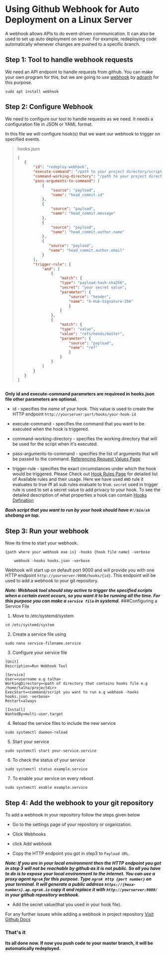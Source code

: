 # Using Github Webhook for Auto Deployment on a Linux Server 
A webhook allows APIs to do event-driven communication. It can also be used to set up auto deployment on server. For example, redeploying code automatically whenever changes are pushed to a specific branch.

## Step 1: Tool to handle webhook requests
We need an API endpoint to handle requests from github. You can make your own program for this, but we are going to use [webhook](https://github.com/adnanh/webhook) by [adnanh](https://github.com/adnanh) for this purpose.

```terminal 
sudo apt install webhook
```

## Step 2: Configure Webhook
We need to configure our tool to handle requests as we need. It needs a configuration file in JSON or YAML format.

In this file we will configure hook(s) that we want our webhook to trigger on specified events.


>hooks.json
>```json
>[
>    {
>        "id": "redeploy-webhook",
>        "execute-command": "/path to your project directory/scripts/redeploy.sh",
>        "command-working-directory": "/path to your project directory/project name",
>        "pass-arguments-to-command": [
>            {
>                "source": "payload",
>                "name": "head_commit.id"
>            },
>            {
>                "source": "payload",
>                "name": "head_commit.message"
>            },
>            {
>                "source": "payload",
>                "name": "head_commit.author.name"
>            },
>            {
>               "source": "payload",
>               "name": "head_commit.author.email"
>            }
>        ],
>        "trigger-rule": {
>            "and": [
>                {
>                    "match": {
>                    "type": "payload-hash-sha256",
>                    "secret": "your secret value",
>                    "parameter": {
>                        "source": "header",
>                        "name": "X-Hub-Signature-256"
>                        }
>                    }
>                },
>                {
>                    "match": {
>                    "type": "value",
>                    "value": "refs/heads/master",
>                    "parameter": {
>                        "source": "payload",
>                        "name": "ref"
>                        }
>                    }
>                }
>            ]
>        }
>    }
>]

>```
**Only id and execute-command parameters are requireed in hooks.json file other parameters are optional.**

- id - specifies the *name* of your hook. This value is used to create the HTTP endpoint `http://yourserver:port/hooks/your-hook-id`

- execute-command - specifies the command that you want to be executed when the hook is triggered.

- command-working-directory - specifies the working directory that will be used for the script when it's executed.

- pass-arguments-to-command - specifies the list of arguments that will be passed to the command. [Referencing Request Values Page](https://github.com/adnanh/webhook/blob/master/docs/Referencing-Request-Values.md)

- trigger-rule - specifies the exact circumstances under which the hook would be triggered. Please Check out [Hook Rules Page](https://github.com/adnanh/webhook/blob/master/docs/Hook-Rules.md) for detailed list of Available rules and their usage. Here we have used `AND` rule it evaluates to true iff all sub rules evaluate to true. `secret` used in trigger rule is used to set a secret value to add privacy to your hook. 
To see the detailed description of what properties a hook can contain [Hooks Defination](https://github.com/adnanh/webhook/blob/master/docs/Hook-Definition.md)

***Bash script that you want to run by your hook should have  `#!/bin/sh`  shebang on top.***

## Step 3: Run your webhook
Now its time to start your webhook.

`{path where your webhook exe is} -hooks {hook file name} -verbose`
```terminal
    webhook -hooks hooks.json -verbose
```	
Webhook will start up on default port 9000 and will provide you with one HTTP endpoint `http://yourserver:9000/hooks/{id}`. This endpoint will be used to add a webhook to your git repository.

***Note: Webhook tool should stay active to trigger the specified scripts when a certain event occurs, so you want it to be running all the time. For this purpose you can make a `service file` in systemd.***
###Configuring a Service File
1. Move to /etc/systemd/system
```
cd /etc/systemd/system
```

2. Create a service file using
```
sudo nano service-filename.service
```

3. Configure your service file
```
[Unit]
Description=Run Webhook Tool

[Service]
User=<username e.g talha>
WorkingDirectory=<path of directory that contains hooks file e.g /home/talha/projectdir>
ExecStart=<command/script you want to run e.g webhook -hooks hooks.json -verbose>
Restart=always

[Install]
WantedBy=multi-user.target   
```

4. Reload the service files to include the new service 
```
sudo systemctl daemon-reload
```

5. Start your service
```
sudo systemctl start your-service.service
```

6. To check the status of your service
```
sudo systemctl status example.service
```

7. To enable your service on every reboot
```
sudo systemctl enable example.service 
```


## Step 4: Add the webhook to your git repository

To add a webhook in your repository follow the steps given below

- Go to the settings page of your repository or organization.

- Click Webhooks

- click Add webhook

- Copy the HTTP endpoint you got in step3 to `Payload URL`.

***Note: If you are in your local environment then the HTTP endpoint you got in step 3 will not be reachable by github as it is not public. So all you have to do is to expose your local environment to the internet. You can use a proxy agent `Ngrok` for this purpose. Type `ngrok http {port number}` on your terminal. It will generate a public address `https://{hexa-numbers}.ap.ngrok.io` copy it and replace it with `http://yourserver:9000/` in your github repository webhook.***

- Add the secret value(that you used in your hook file).

For any further issues while adding a webhook in project repository [Visit Github Docs](https://docs.github.com/en/developers/webhooks-and-events/webhooks/creating-webhooks)

### That's it
**Its all done now. If now you push code to your master branch, it will be automatically redeployed.**
